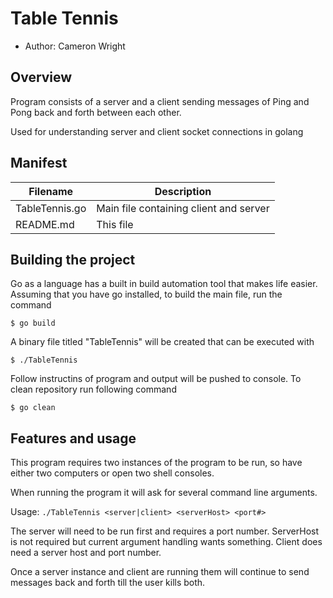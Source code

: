 # Table Tennis

* Author: Cameron Wright

## Overview

Program consists of a server and a client sending messages of Ping and Pong back
and forth between each other.

Used for understanding server and client socket connections in golang

## Manifest

|Filename       | Description                                                       |
|---------------|-------------------------------------------------------------------|
|TableTennis.go | Main file containing client and server                            |
|README.md      | This file                                                         |

## Building the project

Go as a language has a built in build automation tool that makes life easier.  Assuming
that you have go installed, to build the main file, run the command 

`$ go build`

A binary file titled "TableTennis" will be created that can be executed with

`$ ./TableTennis`

Follow instructins of program and output will be pushed to console. To clean 
repository run following command

`$ go clean`

## Features and usage

This program requires two instances of the program to be run, so have either two computers or open two shell consoles.

When running the program it will ask for several command line arguments.

Usage:  `./TableTennis <server|client> <serverHost> <port#>`

The server will need to be run first and requires a port number.  ServerHost is not required but current argument handling wants something.  Client does need a server host and port number.

Once a server instance and client are running them will continue to send messages back and forth till the user kills both.
